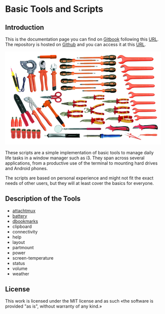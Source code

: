 # Basic Tools and Scripts

## Introduction

This is the documentation page you can find on [Gitbook](https://www.gitbook.com/) following this [URL](https://thesfinox.gitbook.io/basic-scripts/). The repository is hosted on [Github](https://github.com) and you can access it at this [URL](https://github.com/thesfinox/basic-scripts).

![Basic tools, but no scripts](.gitbook/assets/safety_tools_1000v_vde-vde_electrician_sets-52_pcs.-52_pcs..png.jpg)

These scripts are a simple implementation of basic tools to manage daily life tasks in a window manager such as i3. They span across several applications, from a productive use of the terminal to mounting hard drives and Android phones.

The scripts are based on personal experience and might not fit the exact needs of other users, but they will at least cover the basics for everyone.

## Description of the Tools

* [attachtmux](tools/attachtmux.md)
* [battery](tools/battery.md)
* [dbookmarks](tools/dbookmarks.md)
* clipboard
* connectivity
* help
* layout
* partmount
* power
* screen-temperature
* status
* volume
* weather

## License

This work is licensed under the MIT license and as such «the software is provided "as is", without warranty of any kind.»

